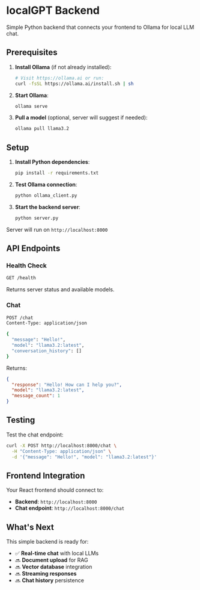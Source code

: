# localGPT Backend

Simple Python backend that connects your frontend to Ollama for local LLM chat.

## Prerequisites

1. **Install Ollama** (if not already installed):
   ```bash
   # Visit https://ollama.ai or run:
   curl -fsSL https://ollama.ai/install.sh | sh
   ```

2. **Start Ollama**:
   ```bash
   ollama serve
   ```

3. **Pull a model** (optional, server will suggest if needed):
   ```bash
   ollama pull llama3.2
   ```

## Setup

1. **Install Python dependencies**:
   ```bash
   pip install -r requirements.txt
   ```

2. **Test Ollama connection**:
   ```bash
   python ollama_client.py
   ```

3. **Start the backend server**:
   ```bash
   python server.py
   ```

Server will run on `http://localhost:8000`

## API Endpoints

### Health Check
```bash
GET /health
```
Returns server status and available models.

### Chat
```bash
POST /chat
Content-Type: application/json

{
  "message": "Hello!",
  "model": "llama3.2:latest",
  "conversation_history": []
}
```

Returns:
```json
{
  "response": "Hello! How can I help you?",
  "model": "llama3.2:latest",
  "message_count": 1
}
```

## Testing

Test the chat endpoint:
```bash
curl -X POST http://localhost:8000/chat \
  -H "Content-Type: application/json" \
  -d '{"message": "Hello!", "model": "llama3.2:latest"}'
```

## Frontend Integration

Your React frontend should connect to:
- **Backend**: `http://localhost:8000`
- **Chat endpoint**: `http://localhost:8000/chat`

## What's Next

This simple backend is ready for:
- ✅ **Real-time chat** with local LLMs
- 🔜 **Document upload** for RAG
- 🔜 **Vector database** integration
- 🔜 **Streaming responses**
- 🔜 **Chat history** persistence 
